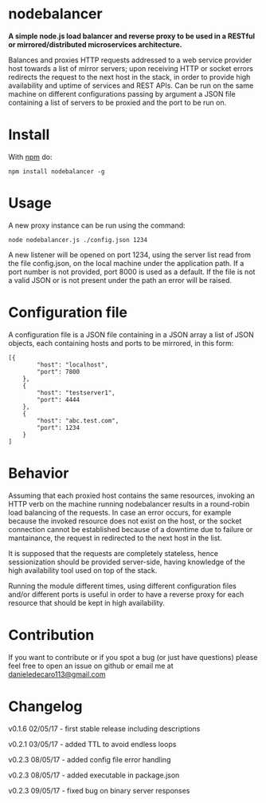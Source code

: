 nodebalancer
============

**A simple node.js load balancer and reverse proxy to be used in a RESTful or mirrored/distributed microservices architecture.**

Balances and proxies HTTP requests addressed to a web service provider host towards a list of mirror servers; upon receiving HTTP or socket errors redirects the request to the next host in the stack, in order to provide high availability and uptime of services and REST APIs.
Can be run on the same machine on different configurations passing by argument a JSON file containing a list of servers to be proxied and the port to be run on.

# Install
With [npm](https://www.npmjs.com/) do:

```
npm install nodebalancer -g
```

# Usage
A new proxy instance can be run using the command:
```
node nodebalancer.js ./config.json 1234
```

A new listener will be opened on port 1234, using the server list read from the file config.json, on the local machine under the application path. If a port number is not provided, port 8000 is used as a default.
If the file is not a valid JSON or is not present under the path an error will be raised.

# Configuration file

A configuration file is a JSON file containing in a JSON array a list of JSON objects, each containing hosts and ports to be mirrored, in this form:
```
[{
		"host": "localhost",
		"port": 7800
	},
	{
		"host": "testserver1",
		"port": 4444
	},
	{
		"host": "abc.test.com",
		"port": 1234
	}
]
```

# Behavior

Assuming that each proxied host contains the same resources, invoking an HTTP verb on the machine running nodebalancer results in a round-robin load balancing of the requests. In case an error occurs, for example because the invoked resource does not exist on the host, or the socket connection cannot be established because of a downtime due to failure or mantainance, the request in redirected to the next host in the list.

It is supposed that the requests are completely stateless, hence sessionization should be provided server-side, having knowledge of the high availability tool used on top of the stack.

Running the module different times, using different configuration files and/or different ports is useful in order to have a reverse proxy for each resource that should be kept in high availability.

# Contribution

If you want to contribute or if you spot a bug (or just have questions) please feel free to open an issue on github or email me at danieledecaro113@gmail.com

# Changelog

v0.1.6 02/05/17 - first stable release including descriptions

v0.2.1 03/05/17 - added TTL to avoid endless loops

v0.2.3 08/05/17 - added config file error handling

v0.2.3 08/05/17 - added executable in package.json

v0.2.3 09/05/17 - fixed bug on binary server responses